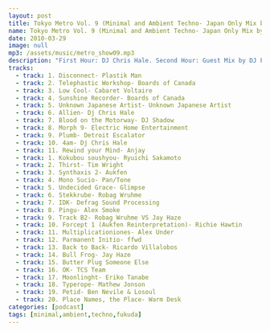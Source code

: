 ```yaml
---
layout: post
title: Tokyo Metro Vol. 9 (Minimal and Ambient Techno- Japan Only Mix by DJ Fukuda)
name: Tokyo Metro Vol. 9 (Minimal and Ambient Techno- Japan Only Mix by DJ Fukuda)
date: 2010-03-29
image: null
mp3: /assets/music/metro_show09.mp3
description: "First Hour: DJ Chris Hale. Second Hour: Guest Mix by DJ Fukuda"
tracks: 
  - track: 1. Disconnect- Plastik Man
  - track: 2. Telephastic Workshop- Boards of Canada
  - track: 3. Low Cool- Cabaret Voltaire
  - track: 4. Sunshine Recorder- Boards of Canada
  - track: 5. Unknown Japanese Artist- Unknown Japanese Artist
  - track: 6. Allien- Dj Chris Hale
  - track: 7. Blood on the Motorway- DJ Shadow
  - track: 8. Morph 9- Electric Home Entertainment
  - track: 9. Plumb- Detroit Escalator
  - track: 10. 4am- Dj Chris Hale
  - track: 11. Rewind your Mind- Anjay
  - track: 1. Kokubou soushyou- Ryuichi Sakamoto
  - track: 2. Thirst- Tim Wright
  - track: 3. Synthaxis 2- Aukfen
  - track: 4. Mono Sucio- Pan/Tone
  - track: 5. Undecided Grace- Glimpse
  - track: 6. Stekkrube- Robag Wruhme
  - track: 7. IDK- Defrag Sound Processing
  - track: 8. Pingu- Alex Smoke
  - track: 9. Track B2- Robag Wruhme VS Jay Haze
  - track: 10. Forcept 1 (Aukfen Reinterpretation)- Richie Hawtin
  - track: 11. Multiplicationiones- Alex Under
  - track: 12. Parmanent Initio- ffwd
  - track: 13. Back to Back- Ricardo Villalobos
  - track: 14. Bull Frog- Jay Haze
  - track: 15. Butter Plug Someone Else
  - track: 16. OK- TCS Team
  - track: 17. Moonlinght- Eriko Tanabe
  - track: 18. Typerope- Mathew Jonson
  - track: 19. Petid- Ben Nevile & Losoul
  - track: 20. Place Names, the Place- Warm Desk
categories: [podcast]
tags: [minimal,ambient,techno,fukuda]
---
```


